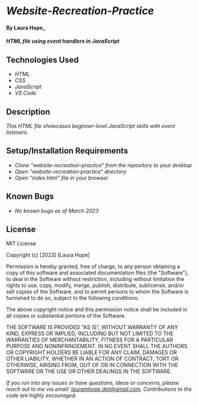 # _Website-Recreation-Practice_

#### By **Laura Hope**_

#### _HTML file using event handlers in JavaScript_

## Technologies Used

* _HTML_
* _CSS_
* _JavaScript_
* _VS Code_

## Description

_This HTML file showcases beginner-level JavaScript skills with event listeners._

## Setup/Installation Requirements

* _Clone “website-recreation-practice“ from the repository to your desktop_
* _Open “website-recreation-practice“ directory_
* _Open “index.html“ file in your browser_

## Known Bugs

* _No known bugs as of March 2023_

## License

MIT License

Copyright (c) [2023] [Laura Hope]

Permission is hereby granted, free of charge, to any person obtaining a copy
of this software and associated documentation files (the "Software"), to deal
in the Software without restriction, including without limitation the rights
to use, copy, modify, merge, publish, distribute, sublicense, and/or sell
copies of the Software, and to permit persons to whom the Software is
furnished to do so, subject to the following conditions:

The above copyright notice and this permission notice shall be included in all
copies or substantial portions of the Software.

THE SOFTWARE IS PROVIDED "AS IS", WITHOUT WARRANTY OF ANY KIND, EXPRESS OR
IMPLIED, INCLUDING BUT NOT LIMITED TO THE WARRANTIES OF MERCHANTABILITY,
FITNESS FOR A PARTICULAR PURPOSE AND NONINFRINGEMENT. IN NO EVENT SHALL THE
AUTHORS OR COPYRIGHT HOLDERS BE LIABLE FOR ANY CLAIM, DAMAGES OR OTHER
LIABILITY, WHETHER IN AN ACTION OF CONTRACT, TORT OR OTHERWISE, ARISING FROM,
OUT OF OR IN CONNECTION WITH THE SOFTWARE OR THE USE OR OTHER DEALINGS IN THE
SOFTWARE.

_If you run into any issues or have questions, ideas or concerns, please reach out to me via email: lauramhope.dpt@gmail.com.  Contributions to the code are highly encouraged._
